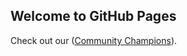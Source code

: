 ## Welcome to GitHub Pages

 Check out our (<a href="https://gsuttie.github.io/cloudcommunity/Blogs/README.md">Community Champions</a>).
